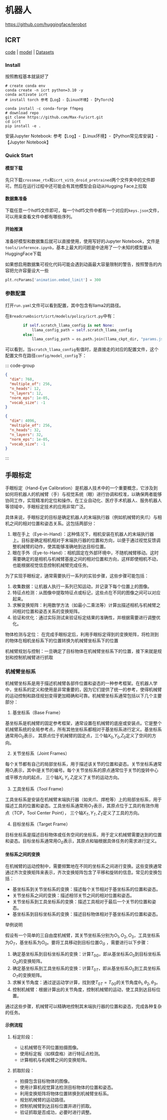 
# 机器人

https://github.com/huggingface/lerobot

## ICRT

[code](https://github.com/Max-Fu/icrt/tree/main) | [model](https://huggingface.co/mlfu7/ICRT) | [Datasets](https://huggingface.co/datasets/Ravenh97/ICRT-MT)

### Install
按照教程基本就装好了
```shell
# create conda env
conda create -n icrt python=3.10 -y
conda activate icrt
# install torch 参考【Log】-【Linux环境】-【PyTorch】

conda install -c conda-forge ffmpeg
# download repo
git clone https://github.com/Max-Fu/icrt.git
cd icrt
pip install -e .
```

安装Jupyter Notebook: 参考【Log】-【Linux环境】-【Python常见库安装】-【Jupyter Notebook】


### Quick Start

#### 模型下载
先只下载`crossmae_rtx`和`icrt_vitb_droid_pretrained`两个文件夹中的文件即可。然后在运行过程中还可能会有其他模型会自动从Hugging Face上拉取

#### 数据集准备
下载任意一个hdf5文件即可，每一个hdf5文件中都有一个对应的`keys.json`文件，可以用来查看文件中都有哪些序列。

#### 开始推演
准备好模型和数据集后就可以直接使用，使用写好的Jupyter Notebook，文件是`tools/inference.ipynb`，基本上最大的问题是中途用了一个未知的模型要从HuggingFace下载

如果想启用数据集可视化代码可能会遇到动画最大容量限制的警告，按照警告的内容把允许容量设大一些
```python
plt.rcParams['animation.embed_limit'] = 300
```

### 参数配置
打开`run.yaml`文件可以看到配置，其中包含有llama2的路径。

在`Breadcrumbsicrt/icrt/models/policy/icrt.py`中有：
```python
        if self.scratch_llama_config is not None:
            llama_config_path = self.scratch_llama_config
        else:
            llama_config_path = os.path.join(llama_ckpt_dir, "params.json")
```

可以看到，当`scratch_llama_config`有值时，是直接走的对应的配置文件，这个配置文件在路径`config/model_config`下：


::: code-group
```json [工程中的custom_transformer.json]
{
  "dim": 768,
  "multiple_of": 256,
  "n_heads": 12,
  "n_layers": 12,
  "norm_eps": 1e-05,
  "vocab_size": -1
}
```

```json [Llama2的params.json]
{
  "dim": 4096,
  "multiple_of": 256,
  "n_heads": 32,
  "n_layers": 32,
  "norm_eps": 1e-05,
  "vocab_size": -1
}
```
:::

## 手眼标定

手眼标定（Hand-Eye Calibration）是机器人技术中的一个重要概念，它涉及到如何将机器人的机械臂（手）与视觉系统（眼）进行协调和校准，以确保两者能够协同工作，实现精准的定位和操作。在工业自动化、医疗手术机器人、服务机器人等领域中，手眼标定技术的应用非常广泛。

具体来说，手眼标定的目标是确定机器人的末端执行器（例如机械臂的夹爪）与相机之间的相对位置和姿态关系。这包括两部分：
1. 眼在手上（Eye-in-Hand）：这种情况下，相机安装在机器人的末端执行器上。目标是确定相机相对于末端执行器的位置和方向，以便于通过视觉反馈调整机械臂的动作，使其能够准确地到达目标位置。
2. 眼在手外（Eye-to-Hand）：相机固定在外部环境中，不随机械臂移动。这时需要确定的是相机与机械臂基座之间的相对位置和方向，这样即使相机不动，也能根据视觉信息控制机械臂完成任务。

为了实现手眼标定，通常需要执行一系列的实验步骤，这些步骤可能包括：
1. 收集数据：让机器人执行一系列已知运动，并记录下每个位置上的图像。
2. 特征点检测：从图像中提取特征点或标记，这些点在不同的图像之间可以对应起来。
3. 求解变换矩阵：利用数学方法（如最小二乘法等）计算出描述相机与机械臂之间相对位置和姿态关系的变换矩阵。
4. 验证和优化：通过实际测试来验证标定结果的准确性，并根据需要进行调整优化。

物体检测与定位： 在完成手眼标定后，利用手眼标定得到的变换矩阵，将检测到的物体在相机坐标系下的位置转换为机械臂坐标系下的位置

机械臂规划与控制：一旦确定了目标物体在机械臂坐标系下的位置，接下来就是规划和控制机械臂进行抓取

### 机械臂坐标系

机械臂坐标系是用于描述机械臂各部件位置和姿态的一种参考框架。在机器人学中，坐标系的定义和使用是非常重要的，因为它们提供了统一的参考，使得机械臂的运动控制和路径规划变得更加精确和可靠。机械臂坐标系通常包括以下几个主要部分：

1. 基坐标系（Base Frame）

基坐标系是机械臂的固定参考框架，通常设置在机械臂的底座或安装点。它是整个机械臂系统的全局参考点，所有其他坐标系都相对于基坐标系进行定义。基坐标系通常用$O_0$表示，
其原点位于机械臂的固定点，三个轴$X_0$,$Y_0$,$Z_0$定义了空间的方向。

2. 关节坐标系（Joint Frames）

每个关节都有自己的局部坐标系，用于描述该关节的位置和姿态。关节坐标系通常用$O_i$表示，其中$i$是关节的编号。每个关节坐标系的原点通常位于关节的旋转中心或平移方向的起点，
三个轴$X_i,Y_i,Z_i$定义了关节的运动方向。

3. 工具坐标系（Tool Frame）

工具坐标系是安装在机械臂末端执行器（如夹爪、焊枪等）上的局部坐标系，用于描述工具的位置和姿态。工具坐标系通常用$O_T$表示，其原点位于工具的有效作用点（TCP，Tool Center Point），
三个轴$X_T,Y_T,Z_T$定义了工具的方向。

4. 目标坐标系（Target Frame）

目标坐标系是描述目标物体或任务空间的坐标系，用于定义机械臂需要达到的位置和姿态。目标坐标系通常用$O_G$表示，其原点和轴根据具体任务的需求进行定义。

#### 坐标系之间的变换
在机械臂的运动控制中，需要频繁地在不同的坐标系之间进行变换。这些变换通常通过齐次变换矩阵来表示，齐次变换矩阵包含了平移和旋转的信息。常见的变换包括：
- 基坐标系到关节坐标系的变换：描述每个关节相对于基坐标系的位置和姿态。
- 关节坐标系之间的变换：描述相邻关节之间的相对位置和姿态。
- 关节坐标系到工具坐标系的变换：描述工具相对于最后一个关节的位置和姿态。
- 基坐标系到目标坐标系的变换：描述目标物体相对于基坐标系的位置和姿态。

举例说明

假设有一个简单的三自由度机械臂，其关节坐标系分别为$O_1, O_2, O_3$，工具坐标系为$O_T$，基坐标系为$O_0$。要将工具移动到目标位置$O_G$ ，需要进行以下步骤：
1. 确定基坐标系到目标坐标系的变换：计算$T_{0G}$，即从基坐标系$O_0$到目标坐标系$O_G$的变换矩阵。
2. 确定基坐标系到工具坐标系的变换：计算$T_{0T}$，即从基坐标系$O_0$到工具坐标系$O_T$的变换矩阵。
3. 求解关节角度：通过逆运动学计算，找到使$T_{0T} = T_{0G}$的关节角度$\theta_1, \theta_2, \theta_3$。
4. 控制机械臂：根据计算出的关节角度，控制机械臂的运动，使工具到达目标位置。

通过这些步骤，机械臂可以精确地控制其末端执行器的位置和姿态，完成各种复杂的任务。

#### 示例流程
1. 标定阶段：
   - 让机械臂在不同位置拍摄图像。
   - 使用标定板（如棋盘格）进行特征点检测。
   - 计算相机与机械臂之间的变换矩阵。

2. 抓取阶段：
   - 拍摄包含目标物体的图像。
   - 使用计算机视觉算法检测目标物体的位置和姿态。
   - 利用变换矩阵将物体位置转换到机械臂坐标系。
   - 规划机械臂的运动路径。
   - 控制机械臂到达目标位置并进行抓取。
   - 验证抓取是否成功，必要时进行调整。
